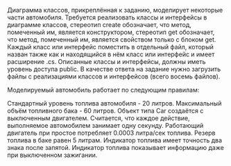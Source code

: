 Диаграмма классов, прикреплённая к заданию, моделирует некоторые части автомобиля. Требуется реализовать классы и интерфейсы в диаграмме классов, стереотип create обозначает, что метод, помеченный им, является конструктором, стереотип get обозначает, что метод, помеченный им, является свойством только с блоком get. Каждый класс или интерфейс поместить в отдельный файл, который назван также как и находящийся в нём класс или интерфейс и имеет расширение .cs. Описанные классы и интерфейсы, должны иметь уровень доступа public. В качестве ответа на задание нужно загрузить файлы с реализациями классов и интерфейсов (всего восемь файлов).

Моделируемый автомобиль работает по следующим правилам:

Стандартный уровень топлива автомобиля - 20 литров.
Максимальный объём топливного бака - 60 литров.
Объект типа Car создаётся с выключенным двигателем.
Считается, что каждое действие, выполняемое автомобилем занимает одну секунду.
Работающий двигатель при простое потребляет 0.0003 литра/сек топлива.
Резерв топлива в баке равен 5 литрам.
Индикатор топлива имеет точность два знака после запятой.
Индикатор топлива показывает информацию даже при выключенном зажигании.
